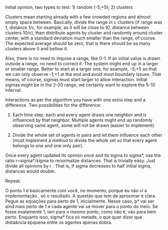 
Initial opinion, two types to test: 1) random (-5;+5); 2) clusters

Clusters mean starting already with a few crowded regions and almost empty space
between. Basically, divide the range in c clusters (if range was 1, distance
1/c, for example, as it will be close to 10, distance between clusters 10/c),
then distribute agents by cluster and randomly around cluster center, with a
standard deviation much smaller than the range, of course. The expected average
should be zero, that is there should be as many clusters above 0 and bellow it.

Also, there is no need to impose a range, like 0-1. If an initial value is drawn
outside a range, no need to correct it. The system might end up in a larger or
smaller range. Better to start at a larger one, for example, -5;+5 so that we
can only observe -1;+1 at the end and avoid most boundary issues. That means, of
course, sigmas must start larger to allow interaction. Initial sigmas might be
in the 2-20 range, we certainly want to explore the 5-10 interval.


Interactions as per the algorithm you have with one extra step and a difference.
Two possibilities for the difference:


1) Each time step, each and every agent draws one neighbor and is influenced by
that neighbor. Multiple agents might end up randomly observing same agent, some
will not be drawn (easier to implement).

2) Divide the whole set of agents in pairs and let them influence each other
(must implement a method to divide the whole set so that every agent belongs to
one and one only pair).


Once every agent updated its opinion once and its sigma to sigma*, use the ratio
r=sigma*/sigma to renormalize distances. That is trivially easy. Just divide all
opinions by r . That is, if sigma decreases to half initial sigma, distances
would double.


Repeat.



O ponto 1 é basicamente com você, no momento, porque eu não vi a implementação ,
só o resultado. A questão que tem de aproximar é clara. Pegue as equações para
perto de 1, inicialmente. Nesse caso, p* vai ser aind mais perto de 1 e cada
agente vai se mover para o ponto do meio. Se fosse exatamente 1, iam para o
mesmo ponto, como não é, vão para bem perto. Enquanto isso, sigma* fica só
metade, o que quer dizer qua distaância epquena entre os agentes apenas dobra.
